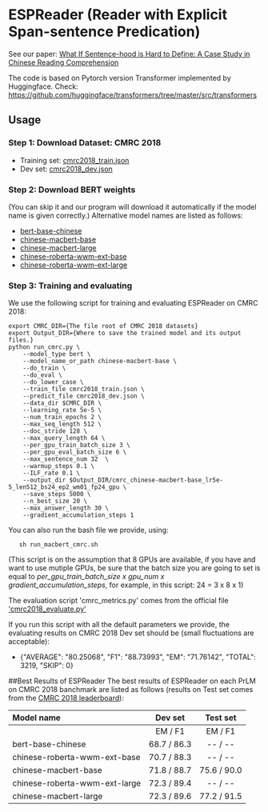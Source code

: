 # ESPReader (Reader with Explicit Span-sentence Predication)

See our paper: [What If Sentence-hood is Hard to Define: A Case Study in Chinese Reading Comprehension](https://aclanthology.org/2021.findings-emnlp.202)

The code is based on Pytorch version Transformer implemented by Huggingface.
Check: https://github.com/huggingface/transformers/tree/master/src/transformers

## Usage
###  Step 1: Download Dataset: CMRC 2018

- Training set: [cmrc2018_train.json](https://worksheets.codalab.org/rest/bundles/0x296baa11dfbc4ab08cdeb5b4adf182e2/contents/blob/)
- Dev set: [cmrc2018_dev.json](https://worksheets.codalab.org/rest/bundles/0x72252619f67b4346a85e122049c3eabd/contents/blob/)


###  Step 2: Download BERT weights 
(You can skip it and our program will download it automatically if the model name is given correctly.) Alternative model names are listed as follows:
- [bert-base-chinese](https://s3.amazonaws.com/models.huggingface.co/bert/bert-base-chinese-pytorch_model.bin)
- [chinese-macbert-base](https://huggingface.co/hfl/chinese-macbert-base/resolve/main/pytorch_model.bin)
- [chinese-macbert-large](https://huggingface.co/hfl/chinese-macbert-large/resolve/main/pytorch_model.bin)
- [chinese-roberta-wwm-ext-base](https://huggingface.co/hfl/chinese-roberta-wwm-ext/resolve/main/pytorch_model.bin)
- [chinese-roberta-wwm-ext-large](https://huggingface.co/hfl/chinese-roberta-wwm-ext-large/resolve/main/pytorch_model.bin)

### Step 3: Training and evaluating
We use the following script for training and evaluating ESPReader on CMRC 2018:
```
export CMRC_DIR={The file root of CMRC 2018 datasets}
export Output_DIR={Where to save the trained model and its output files.}
python run_cmrc.py \
    --model_type bert \
    --model_name_or_path chinese-macbert-base \
    --do_train \
    --do_eval \
    --do_lower_case \
    --train_file cmrc2018_train.json \
    --predict_file cmrc2018_dev.json \
    --data_dir $CMRC_DIR \
    --learning_rate 5e-5 \
    --num_train_epochs 2 \
    --max_seq_length 512 \
    --doc_stride 128 \
    --max_query_length 64 \
    --per_gpu_train_batch_size 3 \
    --per_gpu_eval_batch_size 6 \
    --max_sentence_num 32  \
    --warmup_steps 0.1 \
    --ILF_rate 0.1 \
    --output_dir $Output_DIR/cmrc_chinese-macbert-base_lr5e-5_len512_bs24_ep2_wm01_fp24_gpu \
    --save_steps 5000 \
    --n_best_size 20 \
    --max_answer_length 30 \
    --gradient_accumulation_steps 1
```
You can also run the bash file we provide, using:
```
   sh run_macbert_cmrc.sh
```
(This script is on the assumption that 8 GPUs are available, if you have and want to use mutiple GPUs, be sure that the batch size you are going to set is equal to *per_gpu_train_batch_size x gpu_num x gradient_accumulation_steps*, for example, in this script: 24 = 3 x 8 x 1)

The evaluation script 'cmrc_metrics.py' comes from the official file ['cmrc2018_evaluate.py']( https://worksheets.codalab.org/rest/bundles/0x4747bbd27f894046b15abd894eb0175a/contents/blob/)

If you run this script with all the default parameters we provide, the evaluating results on CMRC 2018 Dev set should be (small fluctuations are acceptable):
- {"AVERAGE": "80.25068", "F1": "88.73993", "EM": "71.76142", "TOTAL": 3219, "SKIP": 0}

##Best Results of ESPReader
The best results of ESPReader on each PrLM on CMRC 2018 banchmark are listed as follows (results on Test set comes from the [CMRC 2018 leaderboard]( http://ymcui.com/cmrc2018/)):

| Model name | Dev set | Test set |
|:----|:----:|:----:|
|  | EM / F1 | EM / F1|  
| bert-base-chinese | 68.7 / 86.3 | -- / -- |
| chinese-roberta-wwm-ext-base | 70.7 / 88.3 | -- /  -- |
| chinese-macbert-base | 71.8 /	88.7 |	75.6 / 90.0 |
| chinese-roberta-wwm-ext-large | 72.3 / 89.4 | -- / -- |
| chinese-macbert-large | 72.3 / 89.6 |	77.2 / 91.5 |

